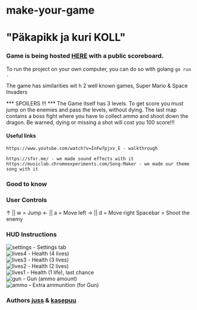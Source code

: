 # make-your-game
# "Päkapikk ja kuri KOLL"

### Game is being hosted [HERE](http://joelsoft.eu:1111/) with a public scoreboard.

To run the project on your own computer, you can do so with golang `go run .`

The game has similarities wit h 2 well known games, Super Mario & Space Invaders 

*** SPOILERS !!! *** 
The Game itself has 3 levels. To get score you must jump on the enemies and pass the levels, without dying.
The last map contains a boss fight where you have to collect ammo and shoot down the dragon.
Be warned, dying or missing a shot will cost you 100 score!!!


#### Useful links
```
https://www.youtube.com/watch?v=InFw7pjxv_E - walkthrough
 
https://sfxr.me/ - we made sound effects with it
https://musiclab.chromeexperiments.com/Song-Maker - we made our theme song with it
```

### Good to know

### User Controls
↑ || w = Jump
← || a = Move left
→ || d = Move right
Spacebar = Shoot the enemy

### HUD Instructions
![settings](https://01.kood.tech/git/juss/make-your-game/raw/branch/master/game/images/hud/settings.png) - Settings tab     
![lives4](https://01.kood.tech/git/juss/make-your-game/raw/branch/master/game/images/hud/lives_4.png) - Health (4 lives)    
![lives3](https://01.kood.tech/git/juss/make-your-game/raw/branch/master/game/images/hud/lives_3.png) - Health (3 lives)    
![lives2](https://01.kood.tech/git/juss/make-your-game/raw/branch/master/game/images/hud/lives_2.png) - Health (2 lives)    
![lives1](https://01.kood.tech/git/juss/make-your-game/raw/branch/master/game/images/hud/lives_1.png) - Health (1 life), last chance    
![gun](https://01.kood.tech/git/juss/make-your-game/raw/branch/master/game/images/hud/gun.png) - Gun (ammo amount)  
![ammo](https://01.kood.tech/git/juss/make-your-game/raw/branch/master/game/images/ammo.png) - Extra ammunition (for Gun) 


### Authors [juss](https://01.kood.tech/git/juss) & [kasepuu](https://01.kood.tech/git/kasepuu) 